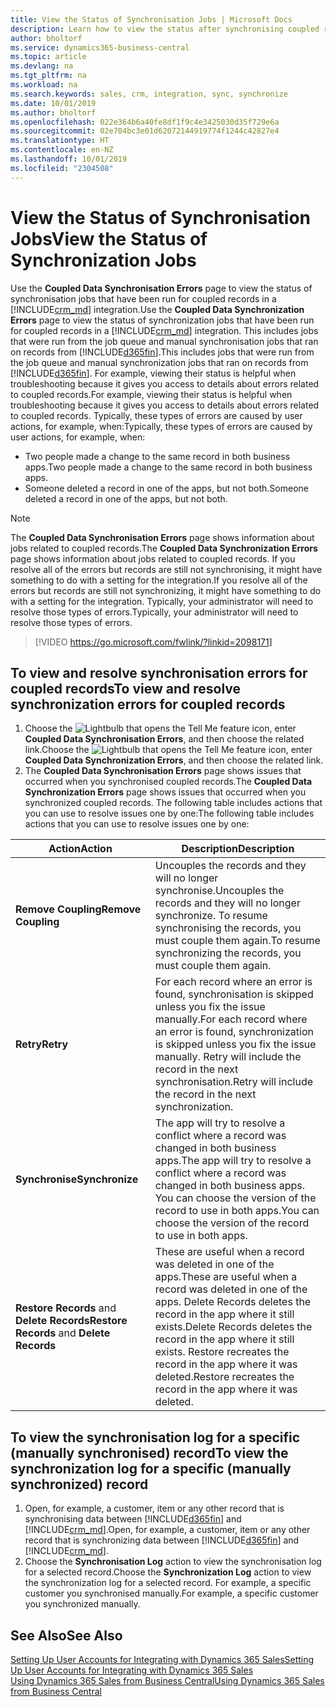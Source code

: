 ```yaml
---
title: View the Status of Synchronisation Jobs | Microsoft Docs
description: Learn how to view the status after synchronising coupled records.
author: bholtorf
ms.service: dynamics365-business-central
ms.topic: article
ms.devlang: na
ms.tgt_pltfrm: na
ms.workload: na
ms.search.keywords: sales, crm, integration, sync, synchronize
ms.date: 10/01/2019
ms.author: bholtorf
ms.openlocfilehash: 022e364b6a40fe8df1f9c4e3425030d35f729e6a
ms.sourcegitcommit: 02e704bc3e01d62072144919774f1244c42827e4
ms.translationtype: HT
ms.contentlocale: en-NZ
ms.lasthandoff: 10/01/2019
ms.locfileid: "2304508"
---
```

# <a name="view-the-status-of-synchronization-jobs"></a><span data-ttu-id="243be-103">View the Status of Synchronisation Jobs</span><span class="sxs-lookup"><span data-stu-id="243be-103">View the Status of Synchronization Jobs</span></span>
<span data-ttu-id="243be-104">Use the **Coupled Data Synchronisation Errors** page to view the status of synchronisation jobs that have been run for coupled records in a [!INCLUDE[crm_md](includes/crm_md.md)] integration.</span><span class="sxs-lookup"><span data-stu-id="243be-104">Use the **Coupled Data Synchronization Errors** page to view the status of synchronization jobs that have been run for coupled records in a [!INCLUDE[crm_md](includes/crm_md.md)] integration.</span></span> <span data-ttu-id="243be-105">This includes jobs that were run from the job queue and manual synchronisation jobs that ran on records from [!INCLUDE[d365fin](includes/d365fin_md.md)].</span><span class="sxs-lookup"><span data-stu-id="243be-105">This includes jobs that were run from the job queue and manual synchronization jobs that ran on records from [!INCLUDE[d365fin](includes/d365fin_md.md)].</span></span> <span data-ttu-id="243be-106">For example, viewing their status is helpful when troubleshooting because it gives you access to details about errors related to coupled records.</span><span class="sxs-lookup"><span data-stu-id="243be-106">For example, viewing their status is helpful when troubleshooting because it gives you access to details about errors related to coupled records.</span></span> <span data-ttu-id="243be-107">Typically, these types of errors are caused by user actions, for example, when:</span><span class="sxs-lookup"><span data-stu-id="243be-107">Typically, these types of errors are caused by user actions, for example, when:</span></span>  

* <span data-ttu-id="243be-108">Two people made a change to the same record in both business apps.</span><span class="sxs-lookup"><span data-stu-id="243be-108">Two people made a change to the same record in both business apps.</span></span>
* <span data-ttu-id="243be-109">Someone deleted a record in one of the apps, but not both.</span><span class="sxs-lookup"><span data-stu-id="243be-109">Someone deleted a record in one of the apps, but not both.</span></span>

> [!Note]
> <span data-ttu-id="243be-110">The **Coupled Data Synchronisation Errors** page shows information about jobs related to coupled records.</span><span class="sxs-lookup"><span data-stu-id="243be-110">The **Coupled Data Synchronization Errors** page shows information about jobs related to coupled records.</span></span> <span data-ttu-id="243be-111">If you resolve all of the errors but records are still not synchronising, it might have something to do with a setting for the integration.</span><span class="sxs-lookup"><span data-stu-id="243be-111">If you resolve all of the errors but records are still not synchronizing, it might have something to do with a setting for the integration.</span></span> <span data-ttu-id="243be-112">Typically, your administrator will need to resolve those types of errors.</span><span class="sxs-lookup"><span data-stu-id="243be-112">Typically, your administrator will need to resolve those types of errors.</span></span>   

> [!VIDEO https://go.microsoft.com/fwlink/?linkid=2098171]

## <a name="to-view-and-resolve-synchronization-errors-for-coupled-records"></a><span data-ttu-id="243be-113">To view and resolve synchronisation errors for coupled records</span><span class="sxs-lookup"><span data-stu-id="243be-113">To view and resolve synchronization errors for coupled records</span></span>
1. <span data-ttu-id="243be-114">Choose the ![Lightbulb that opens the Tell Me feature](media/ui-search/search_small.png "Tell me what you want to do") icon, enter **Coupled Data Synchronisation Errors**, and then choose the related link.</span><span class="sxs-lookup"><span data-stu-id="243be-114">Choose the ![Lightbulb that opens the Tell Me feature](media/ui-search/search_small.png "Tell me what you want to do") icon, enter **Coupled Data Synchronization Errors**, and then choose the related link.</span></span>
2. <span data-ttu-id="243be-115">The **Coupled Data Synchronisation Errors** page shows issues that occurred when you synchronised coupled records.</span><span class="sxs-lookup"><span data-stu-id="243be-115">The **Coupled Data Synchronization Errors** page shows issues that occurred when you synchronized coupled records.</span></span> <span data-ttu-id="243be-116">The following table includes actions that you can use to resolve issues one by one:</span><span class="sxs-lookup"><span data-stu-id="243be-116">The following table includes actions that you can use to resolve issues one by one:</span></span>

|<span data-ttu-id="243be-117">Action</span><span class="sxs-lookup"><span data-stu-id="243be-117">Action</span></span>|<span data-ttu-id="243be-118">Description</span><span class="sxs-lookup"><span data-stu-id="243be-118">Description</span></span>|
|----|----|
|<span data-ttu-id="243be-119">**Remove Coupling**</span><span class="sxs-lookup"><span data-stu-id="243be-119">**Remove Coupling**</span></span>|<span data-ttu-id="243be-120">Uncouples the records and they will no longer synchronise.</span><span class="sxs-lookup"><span data-stu-id="243be-120">Uncouples the records and they will no longer synchronize.</span></span> <span data-ttu-id="243be-121">To resume synchronising the records, you must couple them again.</span><span class="sxs-lookup"><span data-stu-id="243be-121">To resume synchronizing the records, you must couple them again.</span></span>|
|<span data-ttu-id="243be-122">**Retry**</span><span class="sxs-lookup"><span data-stu-id="243be-122">**Retry**</span></span>|<span data-ttu-id="243be-123">For each record where an error is found, synchronisation is skipped unless you fix the issue manually.</span><span class="sxs-lookup"><span data-stu-id="243be-123">For each record where an error is found, synchronization is skipped unless you fix the issue manually.</span></span> <span data-ttu-id="243be-124">Retry will include the record in the next synchronisation.</span><span class="sxs-lookup"><span data-stu-id="243be-124">Retry will include the record in the next synchronization.</span></span>|
|<span data-ttu-id="243be-125">**Synchronise**</span><span class="sxs-lookup"><span data-stu-id="243be-125">**Synchronize**</span></span>|<span data-ttu-id="243be-126">The app will try to resolve a conflict where a record was changed in both business apps.</span><span class="sxs-lookup"><span data-stu-id="243be-126">The app will try to resolve a conflict where a record was changed in both business apps.</span></span> <span data-ttu-id="243be-127">You can choose the version of the record to use in both apps.</span><span class="sxs-lookup"><span data-stu-id="243be-127">You can choose the version of the record to use in both apps.</span></span>|
|<span data-ttu-id="243be-128">**Restore Records** and **Delete Records**</span><span class="sxs-lookup"><span data-stu-id="243be-128">**Restore Records** and **Delete Records**</span></span>|<span data-ttu-id="243be-129">These are useful when a record was deleted in one of the apps.</span><span class="sxs-lookup"><span data-stu-id="243be-129">These are useful when a record was deleted in one of the apps.</span></span> <span data-ttu-id="243be-130">Delete Records deletes the record in the app where it still exists.</span><span class="sxs-lookup"><span data-stu-id="243be-130">Delete Records deletes the record in the app where it still exists.</span></span> <span data-ttu-id="243be-131">Restore recreates the record in the app where it was deleted.</span><span class="sxs-lookup"><span data-stu-id="243be-131">Restore recreates the record in the app where it was deleted.</span></span>|

## <a name="to-view-the-synchronization-log-for-a-specific-manually-synchronized-record"></a><span data-ttu-id="243be-132">To view the synchronisation log for a specific (manually synchronised) record</span><span class="sxs-lookup"><span data-stu-id="243be-132">To view the synchronization log for a specific (manually synchronized) record</span></span>
1. <span data-ttu-id="243be-133">Open, for example, a customer, item or any other record that is synchronising data between [!INCLUDE[d365fin](includes/d365fin_md.md)] and [!INCLUDE[crm_md](includes/crm_md.md)].</span><span class="sxs-lookup"><span data-stu-id="243be-133">Open, for example, a customer, item or any other record that is synchronizing data between [!INCLUDE[d365fin](includes/d365fin_md.md)] and [!INCLUDE[crm_md](includes/crm_md.md)].</span></span>
2. <span data-ttu-id="243be-134">Choose the **Synchronisation Log** action to view the synchronisation log for a selected record.</span><span class="sxs-lookup"><span data-stu-id="243be-134">Choose the **Synchronization Log** action to view the synchronization log for a selected record.</span></span> <span data-ttu-id="243be-135">For example, a specific customer you synchronised manually.</span><span class="sxs-lookup"><span data-stu-id="243be-135">For example, a specific customer you synchronized manually.</span></span>

## <a name="see-also"></a><span data-ttu-id="243be-136">See Also</span><span class="sxs-lookup"><span data-stu-id="243be-136">See Also</span></span>  
[<span data-ttu-id="243be-137">Setting Up User Accounts for Integrating with Dynamics 365 Sales</span><span class="sxs-lookup"><span data-stu-id="243be-137">Setting Up User Accounts for Integrating with Dynamics 365 Sales</span></span>](admin-setting-up-integration-with-dynamics-sales.md)  
[<span data-ttu-id="243be-138">Using Dynamics 365 Sales from Business Central</span><span class="sxs-lookup"><span data-stu-id="243be-138">Using Dynamics 365 Sales from Business Central</span></span>](marketing-integrate-dynamicscrm.md)
